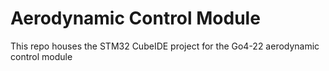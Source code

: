 # Aerodynamic Control Module
This repo houses the STM32 CubeIDE project for the Go4-22 aerodynamic control module
